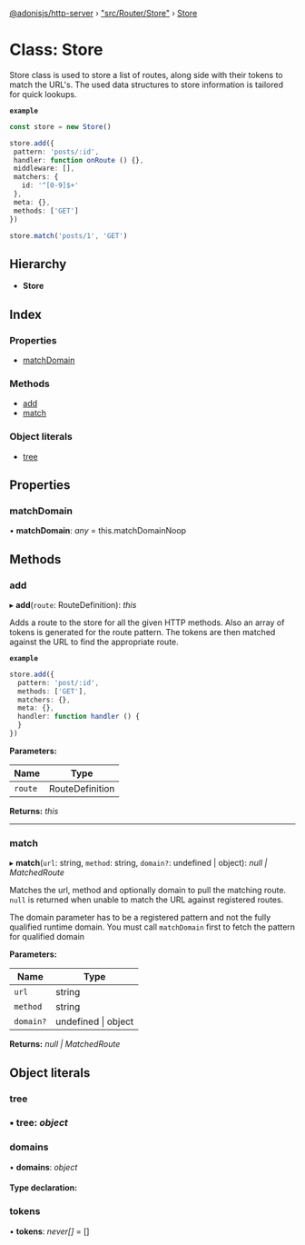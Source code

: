 [@adonisjs/http-server](../README.md) › ["src/Router/Store"](../modules/_src_router_store_.md) › [Store](_src_router_store_.store.md)

# Class: Store

Store class is used to store a list of routes, along side with their tokens
to match the URL's. The used data structures to store information is tailored
for quick lookups.

**`example`** 
```ts
const store = new Store()

store.add({
 pattern: 'posts/:id',
 handler: function onRoute () {},
 middleware: [],
 matchers: {
   id: '^[0-9]$+'
 },
 meta: {},
 methods: ['GET']
})

store.match('posts/1', 'GET')
```

## Hierarchy

* **Store**

## Index

### Properties

* [matchDomain](_src_router_store_.store.md#matchdomain)

### Methods

* [add](_src_router_store_.store.md#add)
* [match](_src_router_store_.store.md#match)

### Object literals

* [tree](_src_router_store_.store.md#tree)

## Properties

###  matchDomain

• **matchDomain**: *any* = this.matchDomainNoop

## Methods

###  add

▸ **add**(`route`: RouteDefinition): *this*

Adds a route to the store for all the given HTTP methods. Also an array
of tokens is generated for the route pattern. The tokens are then
matched against the URL to find the appropriate route.

**`example`** 
```ts
store.add({
  pattern: 'post/:id',
  methods: ['GET'],
  matchers: {},
  meta: {},
  handler: function handler () {
  }
})
```

**Parameters:**

Name | Type |
------ | ------ |
`route` | RouteDefinition |

**Returns:** *this*

___

###  match

▸ **match**(`url`: string, `method`: string, `domain?`: undefined | object): *null | MatchedRoute*

Matches the url, method and optionally domain to pull the matching
route. `null` is returned when unable to match the URL against
registered routes.

The domain parameter has to be a registered pattern and not the fully
qualified runtime domain. You must call `matchDomain` first to fetch
the pattern for qualified domain

**Parameters:**

Name | Type |
------ | ------ |
`url` | string |
`method` | string |
`domain?` | undefined &#124; object |

**Returns:** *null | MatchedRoute*

## Object literals

###  tree

### ▪ **tree**: *object*

###  domains

• **domains**: *object*

#### Type declaration:

###  tokens

• **tokens**: *never[]* = []
